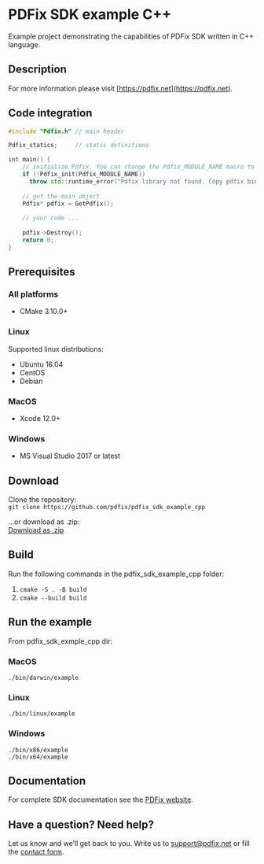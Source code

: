 # PDFix SDK example C++
Example project demonstrating the capabilities of PDFix SDK written in C++
language.

## Description

For more information please visit [https://pdfix.net](https://pdfix.net).

## Code integration
```cpp
#include "Pdfix.h" // main header

Pdfix_statics;     // static definitions 

int main() {
    // initialize Pdfix. You can change the Pdfix_MODULE_NAME macro to path to the pdfix dll/dylib/so
    if (!Pdfix_init(Pdfix_MODULE_NAME))
      throw std::runtime_error("Pdfix library not found. Copy pdfix binaries into application directory.");
    
    // get the main object
    Pdfix* pdfix = GetPdfix();
    
    // your code ...
    
    pdfix->Destroy();
    return 0;
}
```

## Prerequisites
### All platforms
- CMake 3.10.0+

### Linux
Supported linux distributions:
- Ubuntu 16.04
- CentOS
- Debian

### MacOS
- Xcode 12.0+

### Windows
- MS Visual Studio 2017 or latest

## Download
Clone the repository:  
`git clone https://github.com/pdfix/pdfix_sdk_example_cpp`  

...or download as .zip:  
[Download as .zip](https://github.com/pdfix/pdfix_sdk_example_cpp/archive/master.zip)

## Build
Run the following commands in the pdfix_sdk_example_cpp folder:

1. `cmake -S . -B build`  
2. `cmake --build build`

## Run the example

From pdfix_sdk_exmple_cpp dir:

### MacOS
 `./bin/darwin/example`

### Linux
 `./bin/linux/example`

### Windows
 `./bin/x86/example`  
 `./bin/x64/example`

## Documentation
For complete SDK documentation see the [PDFix website](https://pdfix.net).

## Have a question? Need help?
Let us know and we’ll get back to you. Write us to support@pdfix.net or fill the
[contact form](https://pdfix.net/support/).
